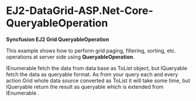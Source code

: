 # EJ2-DataGrid-ASP.Net-Core-QueryableOperation

**Syncfusion EJ2 Grid QueryableOperation**

This example shows how to perform grid paging, filtering, sorting, etc. operations at server side using **QueryableOperation**.

IEnumerable fetch the data from data base as ToList object, but IQueryable fetch the data as queryable format. As from your query each and every action Grid whole data source converted as ToList it will take some time, but IQueryable return the result as queryable which is extended from IEnumerable .
